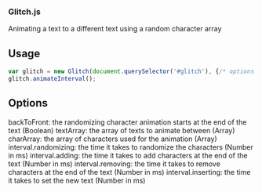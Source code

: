 ### Glitch.js

Animating a text to a different text using a random character array

## Usage

```javascript
var glitch = new Glitch(document.querySelector('#glitch'), {/* options */});
glitch.animateInterval();
```

## Options

backToFront: the randomizing character animation starts at the end of the text (Boolean)
textArray: the array of texts to animate between (Array)
charArray: the array of characters used for the animation (Array)
interval.randomizing: the time it takes to randomize the characters (Number in ms)
interval.adding: the time it takes to add characters at the end of the text (Number in ms)
interval.removing: the time it takes to remove characters at the end of the text (Number in ms)
interval.inserting: the time it takes to set the new text (Number in ms)

